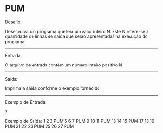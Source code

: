 # PUM

Desafio:

Desenvolva um programa que leia um valor inteiro N.
Este N refere-se à quantidade de linhas de saída que serão apresentadas na execução do programa.

---

Entrada:

O arquivo de entrada contém um número inteiro positivo N.

---

Saída:

Imprima a saída conforme o exemplo fornecido.

---

Exemplo de Entrada:	

7

Exemplo de Saída:
1 2 3 PUM
5 6 7 PUM
9 10 11 PUM
13 14 15 PUM
17 18 19 PUM
21 22 23 PUM
25 26 27 PUM